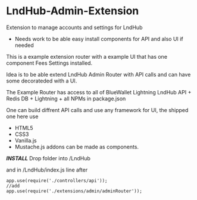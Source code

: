 # LndHub-Admin-Extension

Extension to manage accounts and settings for LndHub

- Needs work to be able easy install components for API and also UI if needed

This is a example extension router with a example UI that has one component Fees Settings installed.

Idea is to be able extend LndHub Admin Router with API calls and can have some decorateded with a UI.

The Example Router has access to all of BlueWallet Lightning LndHub API + Redis DB + Lightning + all NPMs in package.json

One can build diffrent API calls and use any framework for UI, the shipped one here use 
- HTML5
- CSS3
- Vanilla.js
- Mustache.js
addons can be made as components.

***INSTALL***
Drop folder into /LndHub

and in /LndHub/index.js line after
```
app.use(require('./controllers/api'));
//add
app.use(require('./extensions/admin/adminRouter'));
```
